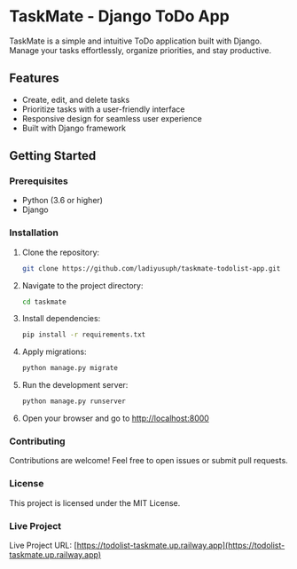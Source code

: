 # TaskMate - Django ToDo App

TaskMate is a simple and intuitive ToDo application built with Django. Manage your tasks effortlessly, organize priorities, and stay productive.

## Features

- Create, edit, and delete tasks
- Prioritize tasks with a user-friendly interface
- Responsive design for seamless user experience
- Built with Django framework

## Getting Started

### Prerequisites

- Python (3.6 or higher)
- Django

### Installation

1. Clone the repository:

   ```bash
   git clone https://github.com/ladiyusuph/taskmate-todolist-app.git
   ```

2. Navigate to the project directory:

   ```bash
   cd taskmate
   ```

3. Install dependencies:

   ```bash
   pip install -r requirements.txt
   ```

4. Apply migrations:

   ```bash
   python manage.py migrate
   ```

5. Run the development server:

   ```bash
   python manage.py runserver
   ```

6. Open your browser and go to [http://localhost:8000](http://localhost:8000)

### Contributing

Contributions are welcome! Feel free to open issues or submit pull requests.

### License

This project is licensed under the MIT License.

### Live Project
Live Project URL: [https://todolist-taskmate.up.railway.app](https://todolist-taskmate.up.railway.app)

